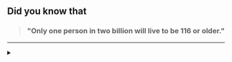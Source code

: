 ## Did you know that

<h3>
  <blockquote>
<!--START_SECTION:debris-->                                                                                                                                                                                                                                              
"Only one person in two billion will live to be 116 or older."
<!--END_SECTION:debris-->
  </blockquote>
</h3>

-----

<details>
  <summary></summary>

<img src="https://github-readme-stats.vercel.app/api?show_icons=true&hide=issues&username=ekickx"> <img src="https://github-readme-stats.vercel.app/api/top-langs/?layout=compact&username=ekickx">

</details>
